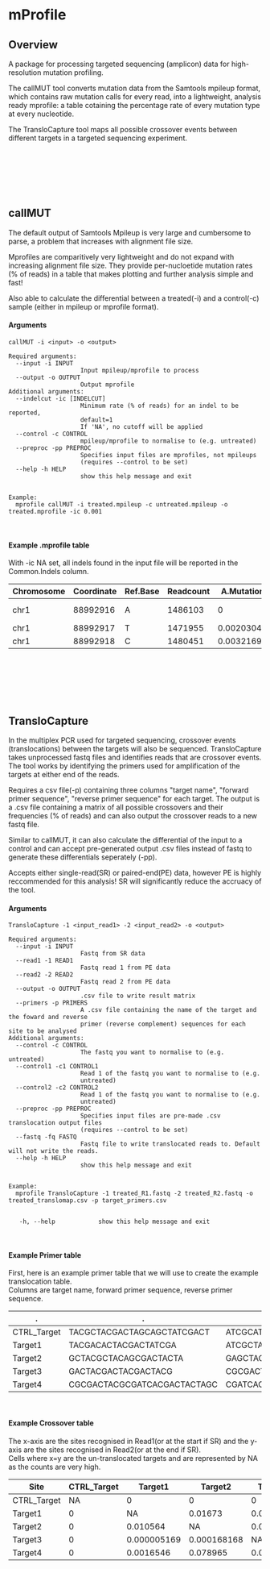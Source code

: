 # mProfile
## Overview
A package for processing targeted sequencing (amplicon) data for high-resolution mutation profiling. 

The callMUT tool converts mutation data from the Samtools mpileup format, which contains raw mutation calls for every read, into a lightweight, analysis ready mprofile: a table cotaining the percentage rate of every mutation type at every nucleotide. 

The TransloCapture tool maps all possible crossover events between different targets in a targeted sequencing experiment. 



<br>
<br>
<br>
<br>
<br>



## callMUT
The default output of Samtools Mpileup is very large and cumbersome to parse, a problem that increases with alignment file size. 

Mprofiles are comparitively very lightweight and do not expand with increasing alignment file size. They provide per-nucloetide mutation rates (% of reads) in a table that makes plotting and further analysis simple and fast! 

Also able to calculate the differential between a treated(-i) and a control(-c) sample (either in mpileup or mprofile format).

#### Arguments
    callMUT -i <input> -o <output>
    
    Required arguments:
      --input -i INPUT
                        Input mpileup/mprofile to process   
      --output -o OUTPUT
                        Output mprofile
    Additional arguments:
      --indelcut -ic [INDELCUT]
                        Minimum rate (% of reads) for an indel to be reported,
                        default=1
                        If 'NA', no cutoff will be applied
      --control -c CONTROL
                        mpileup/mprofile to normalise to (e.g. untreated)
      --preproc -pp PREPROC
                        Specifies input files are mprofiles, not mpileups
                        (requires --control to be set)
      --help -h HELP
                        show this help message and exit


    Example: 
      mprofile callMUT -i treated.mpileup -c untreated.mpileup -o treated.mprofile -ic 0.001

<br>

#### Example .mprofile table
With -ic NA set, all indels found in the input file will be reported in the Common.Indels column.

Chromosome|Coordinate|Ref.Base|Readcount|A.Mutations|T.Mutations|G.Mutations|C.Mutations|Transitions|Transversions|Total.SNVs|Insertions|Deletions|Common.Indels
----------|----------|--------|---------|------|------|------|------|-----------|-------------|----------|----------|---------|-------------
chr1	|88992916	|A	|1486103	|0	|0.012355217	|0.02932642	|0.008889362	|0.02932642	|0.02124458	|0.050571	|0.020751696	|0.020646069|+1T:0.02032100326111,-9TCGCGGAAT:6.74002509985e-05,
chr1	|88992917	|T	|1471955	|0.002030475	|0	|0.010923032	|0.021511631	|0.021511631	|0.012953507	|0.034465138	|0.014427304	|0.018301666|
chr1	|88992918	|C	|1480451	|0.003216938	|0.000509182	|0.028957037	|0	|0.000509182	|0.032173975	|0.032683158	|0.000578539	|0.005032715|-3CTG:0.005010032611



<br>
<br>
<br>
<br>
<br>



## TransloCapture
In the multiplex PCR used for targeted sequencing, crossover events (translocations) between the targets will also be sequenced. TransloCapture takes unprocessed fastq files and identifies reads that are crossover events. The tool works by identifying the primers used for amplification of the targets at either end of the reads.

Requires a csv file(-p) containing three columns "target name", "forward primer sequence", "reverse primer sequence" for each target. The output is a .csv file containing a matrix of all possible crossovers and their frequencies (% of reads) and can also output the crossover reads to a new fastq file.

Similar to callMUT, it can also calculate the differential of the input to a control and can accept pre-generated output .csv files instead of fastq to generate these differentials seperately (-pp). 

Accepts either single-read(SR) or paired-end(PE) data, however PE is highly reccommended for this analysis! SR will significantly reduce the accruacy of the tool.

#### Arguments
    TransloCapture -1 <input_read1> -2 <input_read2> -o <output>
    
    Required arguments:
      --input -i INPUT
                        Fastq from SR data
      --read1 -1 READ1
                        Fastq read 1 from PE data
      --read2 -2 READ2
                        Fastq read 2 from PE data
      --output -o OUTPUT
                        .csv file to write result matrix
      --primers -p PRIMERS
                        A .csv file containing the name of the target and the foward and reverse
                        primer (reverse complement) sequences for each site to be analysed 
    Additional arguments:
      --control -c CONTROL
                        The fastq you want to normalise to (e.g. untreated)
      --control1 -c1 CONTROL1
                        Read 1 of the fastq you want to normalise to (e.g.
                        untreated)
      --control2 -c2 CONTROL2
                        Read 1 of the fastq you want to normalise to (e.g.
                        untreated)
      --preproc -pp PREPROC
                        Specifies input files are pre-made .csv translocation output files
                        (requires --control to be set)
      --fastq -fq FASTQ
                        Fastq file to write translocated reads to. Default will not write the reads.
      --help -h HELP
                        show this help message and exit


    Example: 
      mprofile TransloCapture -1 treated_R1.fastq -2 treated_R2.fastq -o treated_translomap.csv -p target_primers.csv
      
      
       -h, --help            show this help message and exit

<br>

#### Example Primer table
First, here is an example primer table that we will use to create the example translocation table.<br>
Columns are target name, forward primer sequence, reverse primer sequence.

.          |.                         |.                           |
-----------|--------------------------|----------------------------|
CTRL_Target|TACGCTACGACTAGCAGCTATCGACT|ATCGCATCTAGACTGATCACGATCTACG|
Target1|TACGACACTACGACTATCGA|ATCGCTACGACGATAGCTTCGT|
Target2|GCTACGCTACAGCGACTACTA|GAGCTACGACATCACCGCTGCATCA|
Target3|GACTACGACTACGACTACG|CGCGACTACGACGCTACGCGC|
Target4|CGCGACTACGCGATCACGACTACTAGC|CGATCACGACTACGACGCATCG|

<br>

#### Example Crossover table
The x-axis are the sites recognised in Read1(or at the start if SR) and the y-axis are the sites recognised in Read2(or at the end if SR).<br>
Cells where x=y are the un-translocated targets and are represented by NA as the counts are very high. 

Site|CTRL_Target|Target1|Target2|Target3|Target4
----|-----|----|----|----|----|
CTRL_Target|NA|0|0|0|0|
Target1|0|NA|0.01673|0.0002336|0.23451|
Target2|0|0.010564|NA|0.01568|0.006168|
Target3|0|0.000005169|0.000168168|NA|0.000079841|
Target4|0|0.0016546|0.078965|0.0165169|NA|
